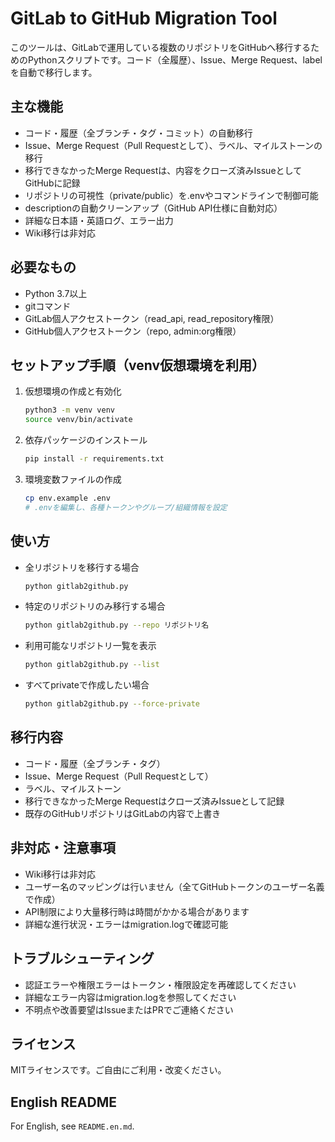 # GitLab to GitHub Migration Tool

このツールは、GitLabで運用している複数のリポジトリをGitHubへ移行するためのPythonスクリプトです。コード（全履歴）、Issue、Merge Request、labelを自動で移行します。

## 主な機能

- コード・履歴（全ブランチ・タグ・コミット）の自動移行
- Issue、Merge Request（Pull Requestとして）、ラベル、マイルストーンの移行
- 移行できなかったMerge Requestは、内容をクローズ済みIssueとしてGitHubに記録
- リポジトリの可視性（private/public）を.envやコマンドラインで制御可能
- descriptionの自動クリーンアップ（GitHub API仕様に自動対応）
- 詳細な日本語・英語ログ、エラー出力
- Wiki移行は非対応

## 必要なもの

- Python 3.7以上
- gitコマンド
- GitLab個人アクセストークン（read_api, read_repository権限）
- GitHub個人アクセストークン（repo, admin:org権限）

## セットアップ手順（venv仮想環境を利用）

1. 仮想環境の作成と有効化
   ```bash
   python3 -m venv venv
   source venv/bin/activate
   ```
2. 依存パッケージのインストール
   ```bash
   pip install -r requirements.txt
   ```
3. 環境変数ファイルの作成
   ```bash
   cp env.example .env
   # .envを編集し、各種トークンやグループ/組織情報を設定
   ```

## 使い方

- 全リポジトリを移行する場合
  ```bash
  python gitlab2github.py
  ```
- 特定のリポジトリのみ移行する場合
  ```bash
  python gitlab2github.py --repo リポジトリ名
  ```
- 利用可能なリポジトリ一覧を表示
  ```bash
  python gitlab2github.py --list
  ```
- すべてprivateで作成したい場合
  ```bash
  python gitlab2github.py --force-private
  ```

## 移行内容

- コード・履歴（全ブランチ・タグ）
- Issue、Merge Request（Pull Requestとして）
- ラベル、マイルストーン
- 移行できなかったMerge Requestはクローズ済みIssueとして記録
- 既存のGitHubリポジトリはGitLabの内容で上書き

## 非対応・注意事項

- Wiki移行は非対応
- ユーザー名のマッピングは行いません（全てGitHubトークンのユーザー名義で作成）
- API制限により大量移行時は時間がかかる場合があります
- 詳細な進行状況・エラーはmigration.logで確認可能

## トラブルシューティング

- 認証エラーや権限エラーはトークン・権限設定を再確認してください
- 詳細なエラー内容はmigration.logを参照してください
- 不明点や改善要望はIssueまたはPRでご連絡ください

## ライセンス

MITライセンスです。ご自由にご利用・改変ください。

## English README

For English, see `README.en.md`. 
